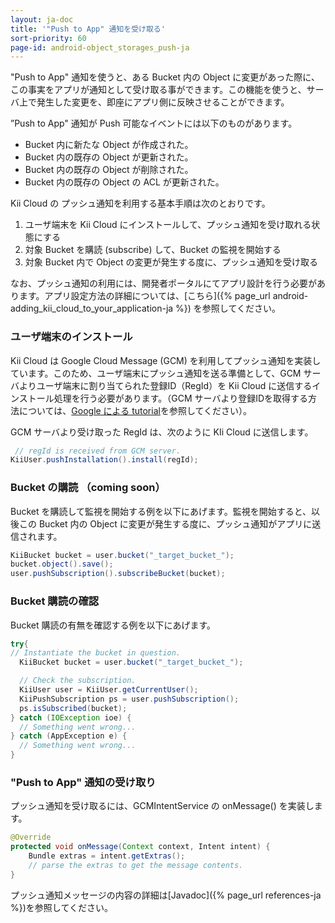```yaml
---
layout: ja-doc
title: '"Push to App" 通知を受け取る'
sort-priority: 60
page-id: android-object_storages_push-ja
---
```

"Push to App" 通知を使うと、ある Bucket 内の Object に変更があった際に、この事実をアプリが通知として受け取る事ができます。この機能を使うと、サーバ上で発生した変更を、即座にアプリ側に反映させることができます。

”Push to App" 通知が Push 可能なイベントには以下のものがあります。

 * Bucket 内に新たな Object が作成された。
 * Bucket 内の既存の Object が更新された。
 * Bucket 内の既存の Object が削除された。
 * Bucket 内の既存の Object の ACL が更新された。

Kii Cloud の プッシュ通知を利用する基本手順は次のとおりです。

1. ユーザ端末を Kii Cloud にインストールして、プッシュ通知を受け取れる状態にする
2. 対象 Bucket を購読 (subscribe) して、Bucket の監視を開始する
3. 対象 Bucket 内で Object の変更が発生する度に、プッシュ通知を受け取る

なお、プッシュ通知の利用には、開発者ポータルにてアプリ設計を行う必要があります。アプリ設定方法の詳細については、[こちら]({% page_url android-adding_kii_cloud_to_your_application-ja %}) を参照してください。

### ユーザ端末のインストール

Kii Cloud は Google Cloud Message (GCM) を利用してプッシュ通知を実装しています。このため、ユーザ端末にプッシュ通知を送る準備として、GCM サーバよりユーザ端末に割り当てられた登録ID（RegId）を Kii Cloud に送信するインストール処理を行う必要があります。（GCM サーバより登録IDを取得する方法については、[Google による tutorial](http://developer.android.com/google/gcm/gs.html)を参照してください）。

GCM サーバより受け取った RegId は、次のように KIi Cloud に送信します。

```java
 // regId is received from GCM server. 
KiiUser.pushInstallation().install(regId);
```

### Bucket の購読 （coming soon）

Bucket を購読して監視を開始する例を以下にあげます。監視を開始すると、以後この Bucket 内の Object に変更が発生する度に、プッシュ通知がアプリに送信されます。

```java
KiiBucket bucket = user.bucket("_target_bucket_"); 
bucket.object().save(); 
user.pushSubscription().subscribeBucket(bucket);
```

### Bucket 購読の確認

Bucket 購読の有無を確認する例を以下にあげます。

```java
try{
// Instantiate the bucket in question.
  KiiBucket bucket = user.bucket("_target_bucket_");

  // Check the subscription.
  KiiUser user = KiiUser.getCurrentUser();
  KiiPushSubscription ps = user.pushSubscription();
  ps.isSubscribed(bucket);
} catch (IOException ioe) {
  // Something went wrong...
} catch (AppException e) {
  // Something went wrong...
}
```

### "Push to App" 通知の受け取り

プッシュ通知を受け取るには、GCMIntentService の onMessage() を実装します。

```java
@Override 
protected void onMessage(Context context, Intent intent) { 
    Bundle extras = intent.getExtras(); 
    // parse the extras to get the message contents. 
}
```

プッシュ通知メッセージの内容の詳細は[Javadoc]({% page_url references-ja %})を参照してください。



